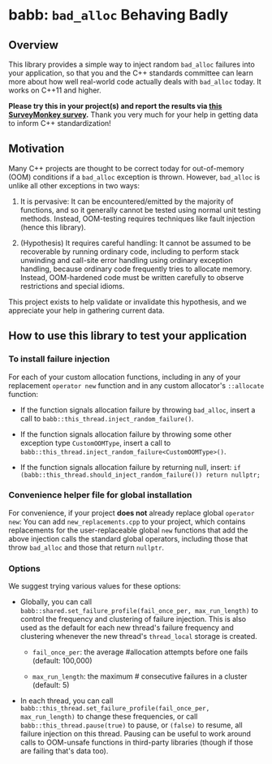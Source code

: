 # babb: `bad_alloc` Behaving Badly

## Overview

This library provides a simple way to inject random `bad_alloc` failures into your application, so that you and the C++ standards committee can learn more about how well real-world code actually deals with `bad_alloc` today. It works on C++11 and higher.

**Please try this in your project(s) and report the results via [this SurveyMonkey survey](https://www.surveymonkey.com/r/PJSZ2F9).** Thank you very much for your help in getting data to inform C++ standardization!


## Motivation

Many C++ projects are thought to be correct today for out-of-memory (OOM) conditions if a `bad_alloc` exception is thrown. However, `bad_alloc` is unlike all other exceptions in two ways:

1. It is pervasive: It can be encountered/emitted by the majority of functions, and so it generally cannot be tested using normal unit testing methods. Instead, OOM-testing requires techniques like fault injection (hence this library).

2. (Hypothesis) It requires careful handling: It cannot be assumed to be recoverable by running ordinary code, including to perform stack unwinding and call-site error handling using ordinary exception handling, because ordinary code frequently tries to allocate memory. Instead, OOM-hardened code must be written carefully to observe restrictions and special idioms.

This project exists to help validate or invalidate this hypothesis, and we appreciate your help in gathering current data.


## How to use this library to test your application

### To install failure injection

For each of your custom allocation functions, including in any of your replacement `operator new` function and in any custom allocator's `::allocate` function:

- If the function signals allocation failure by throwing `bad_alloc`, insert a call to `babb::this_thread.inject_random_failure()`.

- If the function signals allocation failure by throwing some other exception type `CustomOOMType`, insert a call to `babb::this_thread.inject_random_failure<CustomOOMType>()`.

- If the function signals allocation failure by returning null, insert: `if (babb::this_thread.should_inject_random_failure()) return nullptr;`


### Convenience helper file for global installation

For convenience, if your project **does not** already replace global `operator new`: You can add `new_replacements.cpp` to your project, which contains replacements for the user-replaceable global `new` functions that add the above injection calls the standard global operators, including those that throw `bad_alloc` and those that return `nullptr`.


### Options

We suggest trying various values for these options:

   - Globally, you can call `babb::shared.set_failure_profile(fail_once_per, max_run_length)` to control the frequency and clustering of failure injection. This is also used as the default for each new thread's failure frequency and clustering whenever the new thread's `thread_local` storage is created.

      - `fail_once_per`: the average #allocation attempts before one fails (default: 100,000)

      - `max_run_length`: the maximum # consecutive failures in a cluster (default: 5)
   
   - In each thread, you can call `babb::this_thread.set_failure_profile(fail_once_per, max_run_length)` to change these frequencies, or call `babb::this_thread.pause(true)` to pause, or `(false)` to resume, all failure injection on this thread. Pausing can be useful to work around calls to OOM-unsafe functions in third-party libraries (though if those are failing that's data too).

